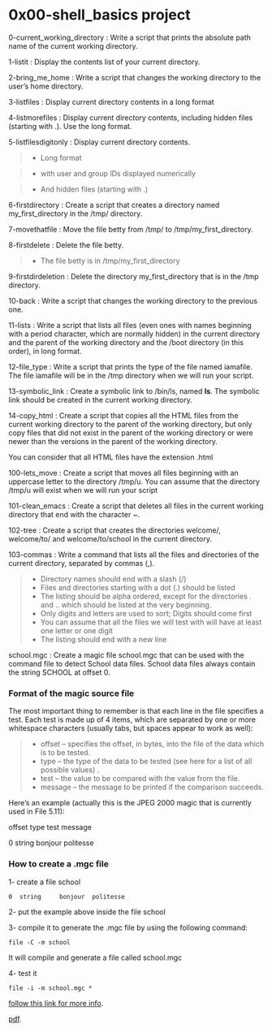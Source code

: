 # 0x00-shell_basics project

0-current_working_directory
: Write a script that prints the absolute path name of the current working directory.

1-listit
: Display the contents list of your current directory.

2-bring_me_home
: Write a script that changes the working directory to the user’s home directory.

3-listfiles
: Display current directory contents in a long format

4-listmorefiles
: Display current directory contents, including hidden files (starting with .). Use the long format.

5-listfilesdigitonly
: Display current directory contents.
  > * Long format
  
  > * with user and group IDs displayed numerically

  > * And hidden files (starting with .)

6-firstdirectory
: Create a script that creates a directory named my_first_directory in the /tmp/ directory.

7-movethatfile
: Move the file betty from /tmp/ to /tmp/my_first_directory.

8-firstdelete
: Delete the file betty.
  > * The file betty is in /tmp/my_first_directory

9-firstdirdeletion
: Delete the directory my_first_directory that is in the /tmp directory.

10-back
: Write a script that changes the working directory to the previous one.

11-lists
: Write a script that lists all files (even ones with names beginning with a period character, which are normally hidden) in the current directory and the parent of the working directory and the /boot directory (in this order), in long format.

12-file_type
: Write a script that prints the type of the file named iamafile. The file iamafile will be in the /tmp directory when we will run your script.

13-symbolic_link
: Create a symbolic link to /bin/ls, named __ls__. The symbolic link should be created in the current working directory.

14-copy_html
: Create a script that copies all the HTML files from the current working directory to the parent of the working directory, but only copy files that did not exist in the parent of the working directory or were newer than the versions in the parent of the working directory.

You can consider that all HTML files have the extension .html

100-lets_move
: Create a script that moves all files beginning with an uppercase letter to the directory /tmp/u.
You can assume that the directory /tmp/u will exist when we will run your script

101-clean_emacs
: Create a script that deletes all files in the current working directory that end with the character ~.

102-tree
: Create a script that creates the directories welcome/, welcome/to/ and welcome/to/school in the current directory.

103-commas
: Write a command that lists all the files and directories of the current directory, separated by commas (,).
  > * Directory names should end with a slash (/)
  > * Files and directories starting with a dot (.) should be listed
  > * The listing should be alpha ordered, except for the directories . and .. which should be listed at the very beginning.
  > * Only digits and letters are used to sort; Digits should come first
  > * You can assume that all the files we will test with will have at least one letter or one digit
  > * The listing should end with a new line

school.mgc
: Create a magic file school.mgc that can be used with the command file to detect School data files. School data files always contain the string SCHOOL at offset 0.

### Format of the magic source file

The most important thing to remember is that each line in the file specifies a test. Each test is made up of 4 items, which are separated by one or more whitespace characters (usually tabs, but spaces appear to work as well):

  > * offset – specifies the offset, in bytes, into the file of the data which is to be tested.
  > * type – the type of the data to be tested (see here for a list of all possible values) .
  > * test – the value to be compared with the value from the file.
  > * message – the message to be printed if the comparison succeeds.

Here’s an example (actually this is the JPEG 2000 magic that is currently used in File 5.11):

offset type 	  test 	   message

0	     string 	bonjour  politesse

### How to create a .mgc file
1- create a file school
  ```
  0	 string 	bonjour  politesse
  ```

2- put the example above inside the file school

3- compile it to generate the .mgc file by using the following command:
  ```
  file -C -m school
  ```
  It will compile and generate a file called school.mgc
  
4- test it
   ```
   file -i -m school.mgc *
   ```

  [follow this link for more info](https://openpreservation.org/blogs/magic-editing-and-creation-primer/ "Title").

  [pdf](https://drive.google.com/file/d/1Auz54eSR4KYwLF-ct8wAhg13VXZqvd_U/view?usp=sharing "Title"). 

